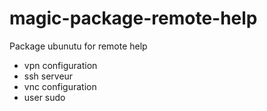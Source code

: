 # magic-package-remote-help
 Package ubunutu for remote help 

 * vpn configuration
 * ssh serveur
 * vnc configuration
 * user sudo

